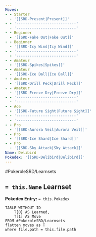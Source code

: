 ```yaml
---
Moves:
- - Starter
  - '[[SRD-Present|Present]]'
- - '---------------------------'
  - '---------------------------'
- - Beginner
  - '[[SRD-Fake Out|Fake Out]]'
- - Beginner
  - '[[SRD-Icy Wind|Icy Wind]]'
- - '---------------------------'
  - '---------------------------'
- - Amateur
  - '[[SRD-Spikes|Spikes]]'
- - Amateur
  - '[[SRD-Ice Ball|Ice Ball]]'
- - Amateur
  - '[[SRD-Drill Peck|Drill Peck]]'
- - Amateur
  - '[[SRD-Freeze Dry|Freeze Dry]]'
- - '---------------------------'
  - '---------------------------'
- - Ace
  - '[[SRD-Future Sight|Future Sight]]'
- - '---------------------------'
  - '---------------------------'
- - Pro
  - '[[SRD-Aurora Veil|Aurora Veil]]'
- - Pro
  - '[[SRD-Ice Shard|Ice Shard]]'
- - Pro
  - '[[SRD-Sky Attack|Sky Attack]]'
Name: Delibird
Pokedex: '[[SRD-Delibird|Delibird]]'
---
```


#PokeroleSRD/Learnsets

## `= this.Name` Learnset

**Pokedex Entry:** `= this.Pokedex`

```dataview
TABLE WITHOUT ID
    T[0] AS Learned,
    T[1] AS Move
FROM #PokeroleSRD/Learnsets
flatten moves as T
where file.path = this.file.path
```
